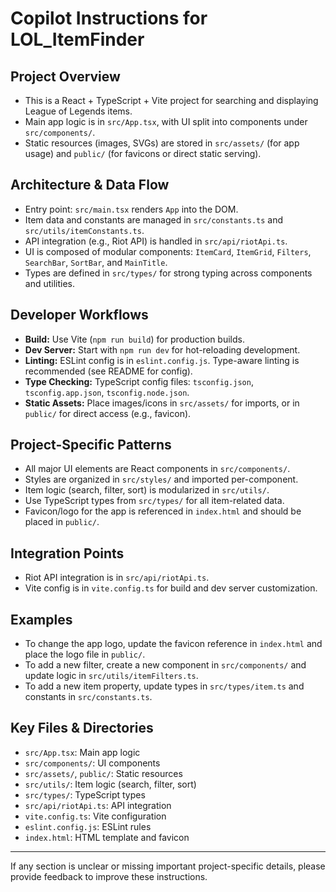 # Copilot Instructions for LOL_ItemFinder

## Project Overview
- This is a React + TypeScript + Vite project for searching and displaying League of Legends items.
- Main app logic is in `src/App.tsx`, with UI split into components under `src/components/`.
- Static resources (images, SVGs) are stored in `src/assets/` (for app usage) and `public/` (for favicons or direct static serving).

## Architecture & Data Flow
- Entry point: `src/main.tsx` renders `App` into the DOM.
- Item data and constants are managed in `src/constants.ts` and `src/utils/itemConstants.ts`.
- API integration (e.g., Riot API) is handled in `src/api/riotApi.ts`.
- UI is composed of modular components: `ItemCard`, `ItemGrid`, `Filters`, `SearchBar`, `SortBar`, and `MainTitle`.
- Types are defined in `src/types/` for strong typing across components and utilities.

## Developer Workflows
- **Build:** Use Vite (`npm run build`) for production builds.
- **Dev Server:** Start with `npm run dev` for hot-reloading development.
- **Linting:** ESLint config is in `eslint.config.js`. Type-aware linting is recommended (see README for config).
- **Type Checking:** TypeScript config files: `tsconfig.json`, `tsconfig.app.json`, `tsconfig.node.json`.
- **Static Assets:** Place images/icons in `src/assets/` for imports, or in `public/` for direct access (e.g., favicon).

## Project-Specific Patterns
- All major UI elements are React components in `src/components/`.
- Styles are organized in `src/styles/` and imported per-component.
- Item logic (search, filter, sort) is modularized in `src/utils/`.
- Use TypeScript types from `src/types/` for all item-related data.
- Favicon/logo for the app is referenced in `index.html` and should be placed in `public/`.

## Integration Points
- Riot API integration is in `src/api/riotApi.ts`.
- Vite config is in `vite.config.ts` for build and dev server customization.

## Examples
- To change the app logo, update the favicon reference in `index.html` and place the logo file in `public/`.
- To add a new filter, create a new component in `src/components/` and update logic in `src/utils/itemFilters.ts`.
- To add a new item property, update types in `src/types/item.ts` and constants in `src/constants.ts`.

## Key Files & Directories
- `src/App.tsx`: Main app logic
- `src/components/`: UI components
- `src/assets/`, `public/`: Static resources
- `src/utils/`: Item logic (search, filter, sort)
- `src/types/`: TypeScript types
- `src/api/riotApi.ts`: API integration
- `vite.config.ts`: Vite configuration
- `eslint.config.js`: ESLint rules
- `index.html`: HTML template and favicon

---

If any section is unclear or missing important project-specific details, please provide feedback to improve these instructions.
